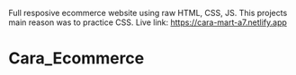 Full resposive ecommerce website using raw HTML, CSS, JS. This projects main reason was to practice CSS.
Live link: https://cara-mart-a7.netlify.app
# Cara_Ecommerce
